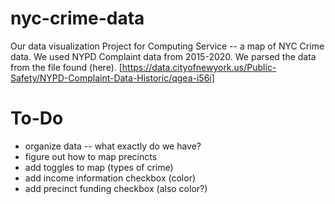 # nyc-crime-data
Our data visualization Project for Computing Service -- a map of NYC Crime data. We used NYPD Complaint data from 2015-2020. We parsed the data from the file found (here). [https://data.cityofnewyork.us/Public-Safety/NYPD-Complaint-Data-Historic/qgea-i56i]
# To-Do
- organize data -- what exactly do we have?
- figure out how to map precincts
- add toggles to map (types of crime)
- add income information checkbox (color)
- add precinct funding checkbox (also color?)
